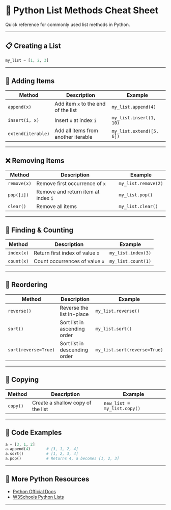 
# 🐍 Python List Methods Cheat Sheet

Quick reference for commonly used list methods in Python.

---

## 📋 Creating a List

```python
my_list = [1, 2, 3]
```

---

## 🔄 Adding Items

| Method              | Description                              | Example                      |
|---------------------|------------------------------------------|------------------------------|
| `append(x)`         | Add item `x` to the end of the list      | `my_list.append(4)`          |
| `insert(i, x)`      | Insert `x` at index `i`                  | `my_list.insert(1, 10)`      |
| `extend(iterable)`  | Add all items from another iterable      | `my_list.extend([5, 6])`     |

---

## ❌ Removing Items

| Method              | Description                              | Example                      |
|---------------------|------------------------------------------|------------------------------|
| `remove(x)`         | Remove first occurrence of `x`           | `my_list.remove(2)`          |
| `pop([i])`          | Remove and return item at index `i`      | `my_list.pop()`              |
| `clear()`           | Remove all items                         | `my_list.clear()`            |

---

## 📍 Finding & Counting

| Method              | Description                              | Example                      |
|---------------------|------------------------------------------|------------------------------|
| `index(x)`          | Return first index of value `x`          | `my_list.index(3)`           |
| `count(x)`          | Count occurrences of value `x`           | `my_list.count(1)`           |

---

## 🔁 Reordering

| Method                    | Description                          | Example                          |
|---------------------------|--------------------------------------|----------------------------------|
| `reverse()`               | Reverse the list in-place            | `my_list.reverse()`              |
| `sort()`                  | Sort list in ascending order         | `my_list.sort()`                 |
| `sort(reverse=True)`      | Sort list in descending order        | `my_list.sort(reverse=True)`     |

---

## 🧬 Copying

| Method              | Description                              | Example                          |
|---------------------|------------------------------------------|----------------------------------|
| `copy()`            | Create a shallow copy of the list        | `new_list = my_list.copy()`      |

---

## 🧪 Code Examples

```python
a = [3, 1, 2]
a.append(4)       # [3, 1, 2, 4]
a.sort()          # [1, 2, 3, 4]
a.pop()           # Returns 4, a becomes [1, 2, 3]
```

---

## 📘 More Python Resources

- [Python Official Docs](https://docs.python.org/3/tutorial/datastructures.html)
- [W3Schools Python Lists](https://www.w3schools.com/python/python_lists.asp)

---
